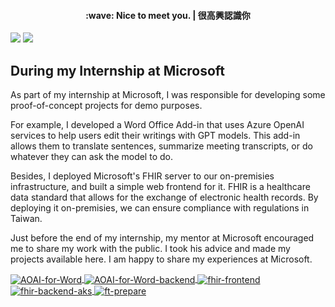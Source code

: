 <h4 align="center">
    :wave: Nice to meet you. | 很高興認識你
</h4>

<picture>
    <source
        srcset="https://github-readme-stats-alan-kuan.vercel.app/api?username=Alan-Kuan&show_icons=true&theme=dark"
        media="(prefers-color-scheme: dark)"
    />
    <source
        srcset="https://github-readme-stats-alan-kuan.vercel.app/api?username=Alan-Kuan&show_icons=true"
        media="(prefers-color-scheme: light), (prefers-color-scheme: no-preference)"
    />
    <img src="https://github-readme-stats-alan-kuan.vercel.app/api?username=Alan-Kuan&show_icons=true" />
</picture>

<picture>
    <source
        srcset="https://github-readme-stats-alan-kuan.vercel.app/api/top-langs?username=Alan-Kuan&layout=compact&theme=dark"
        media="(prefers-color-scheme: dark)"
    />
    <source
        srcset="https://github-readme-stats-alan-kuan.vercel.app/api/top-langs?username=Alan-Kuan&layout=compact"
        media="(prefers-color-scheme: light), (prefers-color-scheme: no-preference)"
    />
    <img src="https://github-readme-stats-alan-kuan.vercel.app/api/top-langs?username=Alan-Kuan&layout=compact" />
</picture>

## During my Internship at Microsoft
As part of my internship at Microsoft, I was responsible for developing some proof-of-concept projects for demo purposes.

For example, I developed a Word Office Add-in that uses Azure OpenAI services to help users edit their writings with GPT models.
This add-in allows them to translate sentences, summarize meeting transcripts, or do whatever they can ask the model to do.

Besides, I deployed Microsoft's FHIR server to our on-premisies infrastructure, and built a simple web frontend for it.
FHIR is a healthcare data standard that allows for the exchange of electronic health records.
By deploying it on-premisies, we can ensure compliance with regulations in Taiwan.

Just before the end of my internship, my mentor at Microsoft encouraged me to share my work with the public.
I took his advice and made my projects available here.
I am happy to share my experiences at Microsoft.

<a href="https://github.com/Alan-Kuan/AOAI-for-Word">
    <img alt="AOAI-for-Word"
        align="center"
        src="https://github-readme-stats-alan-kuan.vercel.app/api/pin/?username=Alan-Kuan&repo=AOAI-for-Word" />
</a>

<a href="https://github.com/Alan-Kuan/AOAI-for-Word-backend">
    <img alt="AOAI-for-Word-backend"
        align="center"
        src="https://github-readme-stats-alan-kuan.vercel.app/api/pin/?username=Alan-Kuan&repo=AOAI-for-Word-backend" />
</a>

<a href="https://github.com/Alan-Kuan/fhir-frontend">
    <img alt="fhir-frontend"
        align="center"
        src="https://github-readme-stats-alan-kuan.vercel.app/api/pin/?username=Alan-Kuan&repo=fhir-frontend" />
</a>

<a href="https://github.com/Alan-Kuan/fhir-backend-aks">
    <img alt="fhir-backend-aks"
        align="center"
        src="https://github-readme-stats-alan-kuan.vercel.app/api/pin/?username=Alan-Kuan&repo=fhir-backend-aks" />
</a>

<a href="https://github.com/Alan-Kuan/ft-prepare">
    <img alt="ft-prepare"
        align="center"
        src="https://github-readme-stats-alan-kuan.vercel.app/api/pin/?username=Alan-Kuan&repo=ft-prepare" />
</a>
